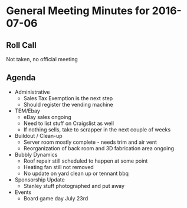 General Meeting Minutes for 2016-07-06
======================================

Roll Call
---------
Not taken, no official meeting

Agenda
------

- Administrative
  - Sales Tax Exemption is the next step
  - Should register the vending machine
- TEM/Ebay
  - eBay sales ongoing
  - Need to list stuff on Craigslist as well
  - If nothing sells, take to scrapper in the next couple of weeks
- Buildout / Clean-up
  - Server room mostly complete - needs trim and air vent
  - Reorganization of back room and 3D fabrication area ongoing
- Bubbly Dynamics
  - Roof repair still scheduled to happen at some point
  - Heating fan still not removed
  - No update on yard clean up or tennant bbq
- Sponsorship Update
  - Stanley stuff photographed and put away
- Events
  - Board game day July 23rd
